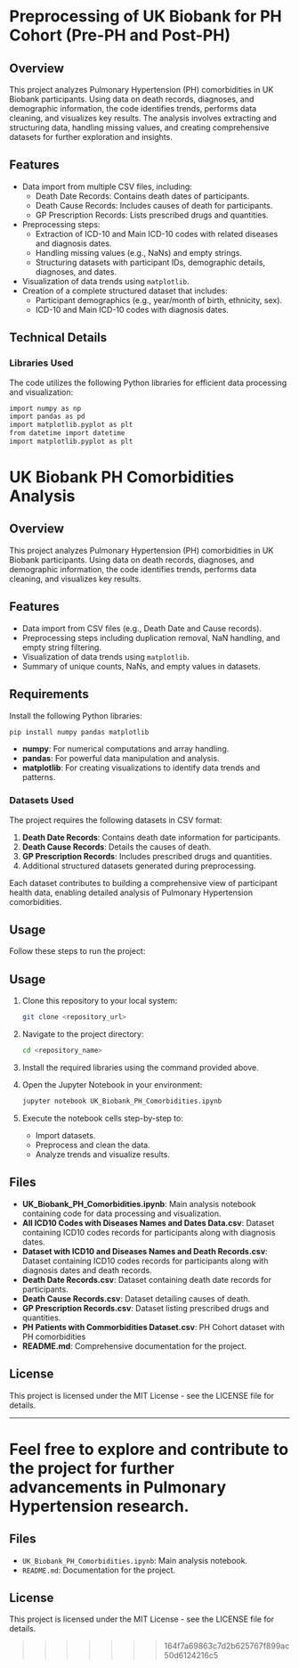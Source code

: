 
# Preprocessing of UK Biobank for PH Cohort (Pre-PH and Post-PH)

## Overview
This project analyzes Pulmonary Hypertension (PH) comorbidities in UK Biobank participants. Using data on death records, diagnoses, and demographic information, the code identifies trends, performs data cleaning, and visualizes key results. The analysis involves extracting and structuring data, handling missing values, and creating comprehensive datasets for further exploration and insights.

## Features
- Data import from multiple CSV files, including:
  - Death Date Records: Contains death dates of participants.
  - Death Cause Records: Includes causes of death for participants.
  - GP Prescription Records: Lists prescribed drugs and quantities.
- Preprocessing steps:
  - Extraction of ICD-10 and Main ICD-10 codes with related diseases and diagnosis dates.
  - Handling missing values (e.g., NaNs) and empty strings.
  - Structuring datasets with participant IDs, demographic details, diagnoses, and dates.
- Visualization of data trends using `matplotlib`.
- Creation of a complete structured dataset that includes:
  - Participant demographics (e.g., year/month of birth, ethnicity, sex).
  - ICD-10 and Main ICD-10 codes with diagnosis dates.

## Technical Details

### Libraries Used
The code utilizes the following Python libraries for efficient data processing and visualization:

```bash
import numpy as np
import pandas as pd
import matplotlib.pyplot as plt
from datetime import datetime
import matplotlib.pyplot as plt
```

# UK Biobank PH Comorbidities Analysis

## Overview
This project analyzes Pulmonary Hypertension (PH) comorbidities in UK Biobank participants. Using data on death records, diagnoses, and demographic information, the code identifies trends, performs data cleaning, and visualizes key results.

## Features
- Data import from CSV files (e.g., Death Date and Cause records).
- Preprocessing steps including duplication removal, NaN handling, and empty string filtering.
- Visualization of data trends using `matplotlib`.
- Summary of unique counts, NaNs, and empty values in datasets.

## Requirements
Install the following Python libraries:

```bash
pip install numpy pandas matplotlib
```


- **numpy**: For numerical computations and array handling.
- **pandas**: For powerful data manipulation and analysis.
- **matplotlib**: For creating visualizations to identify data trends and patterns.

### Datasets Used
The project requires the following datasets in CSV format:
1. **Death Date Records**: Contains death date information for participants.
2. **Death Cause Records**: Details the causes of death.
3. **GP Prescription Records**: Includes prescribed drugs and quantities.
4. Additional structured datasets generated during preprocessing.

Each dataset contributes to building a comprehensive view of participant health data, enabling detailed analysis of Pulmonary Hypertension comorbidities.

## Usage
Follow these steps to run the project:


## Usage

1. Clone this repository to your local system:
   ```bash
   git clone <repository_url>
   ```
   
2. Navigate to the project directory:
   ```bash
   cd <repository_name>
   ```


3. Install the required libraries using the command provided above.

4. Open the Jupyter Notebook in your environment:

   ```bash
   jupyter notebook UK_Biobank_PH_Comorbidities.ipynb
   ```

5. Execute the notebook cells step-by-step to:
   - Import datasets.
   - Preprocess and clean the data.
   - Analyze trends and visualize results.

## Files
- **UK_Biobank_PH_Comorbidities.ipynb**: Main analysis notebook containing code for data processing and visualization.
- **All ICD10 Codes with Diseases Names and Dates Data.csv**: Dataset containing ICD10 codes records for participants along with diagnosis dates.
- **Dataset with ICD10 and Diseases Names and Death Records.csv**: Dataset containing ICD10 codes records for participants along with diagnosis dates and death records.
- **Death Date Records.csv**: Dataset containing death date records for participants.
- **Death Cause Records.csv**: Dataset detailing causes of death.
- **GP Prescription Records.csv**: Dataset listing prescribed drugs and quantities.
- **PH Patients with Commorbidities Dataset.csv**: PH Cohort dataset with PH comorbidities
- **README.md**: Comprehensive documentation for the project.

## License
This project is licensed under the MIT License - see the LICENSE file for details.

---

Feel free to explore and contribute to the project for further advancements in Pulmonary Hypertension research.
=======
## Files
- `UK_Biobank_PH_Comorbidities.ipynb`: Main analysis notebook.
- `README.md`: Documentation for the project.

## License
This project is licensed under the MIT License - see the LICENSE file for details.
>>>>>>> 164f7a69863c7d2b625767f899ac50d6124216c5
